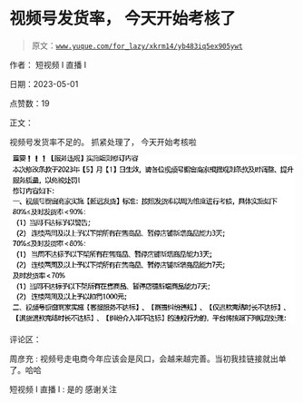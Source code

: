 # 视频号发货率， 今天开始考核了

> 原文：[`www.yuque.com/for_lazy/xkrm14/yb483iq5ex905ywt`](https://www.yuque.com/for_lazy/xkrm14/yb483iq5ex905ywt)

作者： 短视频 I 直播 I

日期：2023-05-01

点赞数：19

正文：

视频号发货率不足的。 抓紧处理了， 今天开始考核啦

![](img/8a8977bf6b0666e594b54fb10e695e08.png)  

评论区：

周彦充 : 视频号走电商今年应该会是风口，会越来越完善。当初我挂链接就出单了。哈哈

短视频 I 直播 I : 是的 感谢关注

